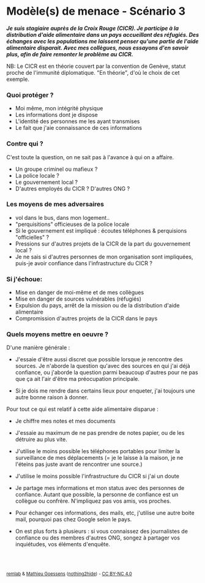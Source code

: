 # Modèle(s) de menace - Scénario 3

***Je suis stagiaire auprès de la Croix Rouge (CICR). Je participe à
la distribution d'aide alimentaire dans un pays accueillant des réfugiés.
Des échanges avec les populations me laissent penser qu'une partie de l'aide alimentaire disparait.
Avec mes collègues, nous essayons d'en savoir plus,
afin de faire remonter le problème au CICR.***

NB: Le CICR est en théorie couvert par la convention de Genève, statut proche de l'immunité diplomatique. "En théorie", d'où le choix de cet exemple.

### Quoi protéger ?
- Moi même, mon intégrité physique
- Les informations dont je dispose
- L'identité des personnes me les ayant transmises
- Le fait que j'aie connaissance de ces informations

### Contre qui ?
C'est toute la question, on ne sait pas à l'avance à qui on a affaire.
- Un groupe criminel ou mafieux ?
- La police locale ?
- Le gouvernement local ?
- D'autres employés du CICR ? D'autres ONG ?

### Les moyens de mes adversaires
- vol dans le bus, dans mon logement..
- "perquisitions" officieuses de la police locale
- Si le gouvernement est impliqué : écoutes téléphones & perquisions "officielles" ?
- Pressions sur d'autres projets de la CICR de la part du gouvernement local ?
- Je ne sais si d'autres personnes de mon organisation sont impliquées, puis-je avoir confiance dans l'infrastructure du CICR ?

### Si j'échoue:
- Mise en danger de moi-même et de mes collègues
- Mise en danger de sources vulnérables (réfugiés)
- Expulsion du pays, arrêt de la mission ou de la distribution d'aide alimentaire
- Compromission d'autres projets de la CICR dans le pays

### Quels moyens mettre en oeuvre ?

D'une manière générale :
- J'essaie d'être aussi discret que possible lorsque je rencontre des sources. Je n'aborde la question qu'avec des sources en qui j'ai déjà confiance, ou j'aborde la question parmi beaucoup d'autres pour ne pas que ça ait l'air d'être ma préocupation principale.

- Si je dois me rendre dans certains lieux pour enqueter, j'ai toujours une autre bonne raison à donner.

Pour tout ce qui est relatif à cette aide alimentaire disparue :
- Je chiffre mes notes et mes documents

- J'essaie au maximum de ne pas prendre de notes papier, ou de les détruire au plus vite.

- J'utilise le moins possible les téléphones portables pour limiter la surveillance de mes déplacements (= je le laisse à la maison, je ne l'éteins pas juste avant de rencontrer une source.)

- J'utilise le moins possible l'infrastructure du CICR si j'ai un doute

- Je partage mes informations et mon status avec des personnes de confiance. Autant que possible, la personne de confiance est un collègue ou confrère. N'impliquez pas vos amis, vos proches.

- Pour échanger ces informations, des mails, etc, j'utilise une autre boite mail, pourquoi pas chez Google selon  le pays.

- On est plus forts à plusieurs : si vous connaissez des journalistes de confiance ou des membres d'autres ONG, songez à partager vos inquiétudes, vos éléments d'enquête.

<br><br>
<p><small><a href="https://r3mlab.github.io">remlab</a> & <a href="http://mathieu.goessens.fr/formation/">Mathieu Goessens</a> (<a href="https://nothing2hide.org">nothing2hide</a>) - <a href="https://creativecommons.org/licenses/by-nc/4.0/">CC BY-NC 4.0</a></small></p>
